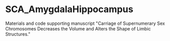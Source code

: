 # SCA_AmygdalaHippocampus
Materials and code supporting manuscript  "Carriage of Supernumerary Sex Chromosomes Decreases the Volume and Alters the Shape of Limbic Structures."
